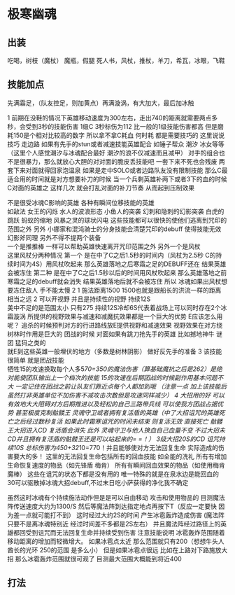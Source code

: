 # 极寒幽魂

## 出装
吃喝，树枝（魔杖）
魔瓶，假腿
死人书，风杖，推杖，羊刀，希瓦，冰眼，飞鞋

## 技能加点
先满霜足，（队友控足，则加黄点）再满漩涡，有大加大，最后加冰触

1 前期在没鞋的情况下英雄移动速度为300左右，走出740的距离就需要两点多秒，会受到3秒的技能伤害
    1级C  3秒标伤为112   比一般的1级技能伤害都高 但是磨耗150是个相对比较高的数字
    所以拿不拿C耗血   何时耗   都是需要技巧的
这里说说技巧
    走边路   如果有先手的stun或者减速技能英雄配合 
    如锤子帮众    潮汐   冰女等等（这里个人感觉潮汐与冰魂配合最好   潮汐的浪不仅减速而且减甲）
    对手的组合也不是很暴力，那么就放心大胆的对对面的脆皮丢技能吧
    一套下来不死也会残废
    两套下来对面就得回家泡温泉
    如果是走中SOLO或者边路队友没有限制技能
    那么C最适合用的时间就是对方想要补刀的时候
    当一个兵剩英雄补两下或者3下的血的时候
    C对面的英雄之 
    这样几次   就会打乱对面的补刀节奏 
    从而起到压制效果

不是很受冰魂C影响的英雄
    各种有瞬间位移技能的英雄  
    如敌法 女王的闪烁
    水人的波浪形态
    小鱼人的突袭
    幻刺和隐刺的幻影突袭
    白虎的跳跃 
    蚂蚁的缩地
    风暴之灵的球状闪电
    这些技能都可以很快的使他们逃离到咒印的范围之外
    另外   小娜家和混沌骑士的分身技能会清楚咒印的debuff   使得技能无效   幻影斧同理
    另外不得不提两个装备  
    一个是推推棒
    一样可以帮助英雄快速离开咒印范围之外
    另外一个是风杖  
这里风杖分两种情况
第一个    是在中了C之后1.5秒的时间内（风杖为2.5秒 C的持续时间为4S）用风杖吹起来
    那么英雄落地之后寒霜之足的DEBUFF还在   结果英雄会被冻住
第二种    是在中了C之后1.5秒以后的时间用风杖吹起来
    那么英雄落地之前寒霜之足的debuff就会消失    结果英雄落地后就不会被冻住
所以   冰魂如果出风杖想要冻住敌人   手不能太慢
2   1   施法距离1500   1500也就是跟船长的洪流一样的距离   相当之远
    2   可以开视野   并且是持续性的视野   持续12S  
    美中不足的是范围太小   只有275 
    持续12S冷却6S代表着战场上可以同时存在2个冰霜漩涡
    所提供的视野效果与减速和减魔抗效果都是一个巨大的优势
E应该怎么用呢？
    追杀的时候预判对方的行进路线放E提供视野和减速效果   视野效果在对方绕树林时作用是巨大的
    团战的时候   对面如果有跳刀抢先手的英雄   比如撼地神牛 谜团   猛犸之类的  
    就E到这些英雄一般埋伏的地方（多数是树林阴影）   做好反先手的准备
3 该技能很简单   就是团战技能  
    牺牲15的攻速换取每个人多5*70=350的魔法伤害（算基础魔抗之后是262）是绝对能使团队输出上一个档次的技能
    15的攻速在后期团战的时候副作用基本问题不大
     一定记住在团战之前让队友们靠近点每个人都加到哦
（注意一点   加上该技能后虽然打非英雄单位不加伤害不减攻击次数但是攻速同样减少）
4   大招用的好   可以有效地大大阻碍对方后期推进以及轻松的自己三路带兵线 
    可以使我方团战占据优势 
    甚至极度克制骷髅王 灵魂守卫或者拥有复活盾的英雄（中了大招诅咒的英雄死亡之后经过数秒复活 如果此时霜寒诅咒的时间未结束   则复活无效   直接死亡 骷髅王大招进入CD   复活盾会消失 此外 灵魂守卫与他人换血自己血量不变 不过大招未CD并且拥有复活盾的骷髅王还是可以站起来的= =！）
    3级大招20S的CD   诅咒持续10S   总标伤害为450+32*10=770！并且能够使对方无法回复生命   实际造成的伤害要大的多！
    这里的无法回复生命包括所有的回血技能 如全能的洗礼
    所有有增加生命恢复速度的物品（如先锋盾   梅肯） 
    所有有瞬间回血效果的物品（如使用梅肯 魔棒）
    这些在诅咒的状态下都是没有用的
    唯一特殊的就是在泉水边是能回血的
30可以驱散掉冰魂大招debuff,不过末日吃小萨获得的净化我不确定

虽然这时冰魂有个持续施法动作但是是可以自由移动 攻击和使用物品的
    目测魔法阵传送速度大约为1300/S
    然后等魔法阵到达指定地点再按下T（反应一定要快   因为差一点就可能打不到）
    这时经过大约2S的时间   产生冰雹轰炸造成伤害 (魔法阵只要不是离冰魂特别近   经过时间差不多都是2S左右）
    并且魔法阵经过路径上的英雄都回受到诅咒而无法回复生命并持续受到伤害 
    注意技能说明   冰雹轰炸范围随着移动距离的增加而轻微增大。
    如果冰雹点太近   那么范围就只有200（想想牛头人酋长的光环   250的范围 是多么小）
    但是如果冰雹点很远   比如在上路对下路施放大招
    那么冰雹轰炸范围就很可观了
    目测最大范围大概能到将近400

## 打法

